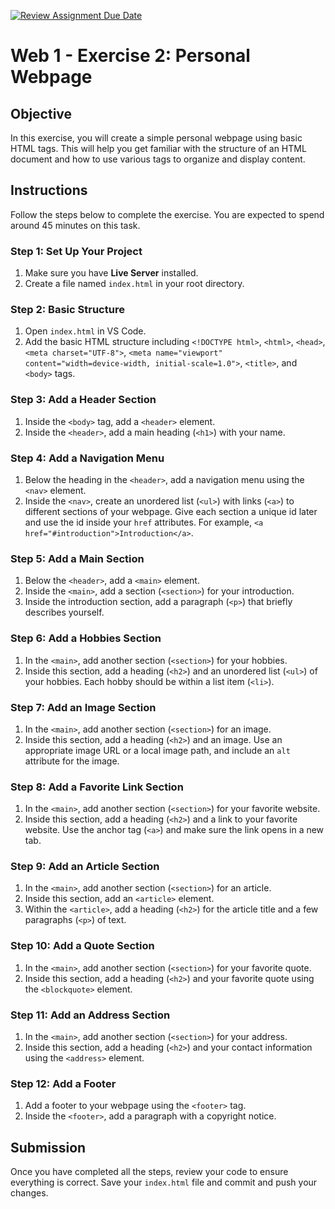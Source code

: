 [![Review Assignment Due Date](https://classroom.github.com/assets/deadline-readme-button-22041afd0340ce965d47ae6ef1cefeee28c7c493a6346c4f15d667ab976d596c.svg)](https://classroom.github.com/a/CiDo-6g6)
# Web 1 - Exercise 2: Personal Webpage

## Objective

In this exercise, you will create a simple personal webpage using basic HTML tags. This will help you get familiar with the structure of an HTML document and how to use various tags to organize and display content.

## Instructions

Follow the steps below to complete the exercise. You are expected to spend around 45 minutes on this task.

### Step 1: Set Up Your Project

1. Make sure you have **Live Server** installed.
2. Create a file named `index.html` in your root directory.

### Step 2: Basic Structure

1. Open `index.html` in VS Code.
2. Add the basic HTML structure including `<!DOCTYPE html>`, `<html>`, `<head>`, `<meta charset="UTF-8">`, `<meta name="viewport" content="width=device-width, initial-scale=1.0">`, `<title>`, and `<body>` tags.

### Step 3: Add a Header Section

1. Inside the `<body>` tag, add a `<header>` element.
2. Inside the `<header>`, add a main heading (`<h1>`) with your name.

### Step 4: Add a Navigation Menu

1. Below the heading in the `<header>`, add a navigation menu using the `<nav>` element.
2. Inside the `<nav>`, create an unordered list (`<ul>`) with links (`<a>`) to different sections of your webpage. Give each section a unique id later and use the id inside your `href` attributes. For example, `<a href="#introduction">Introduction</a>`.

### Step 5: Add a Main Section

1. Below the `<header>`, add a `<main>` element.
2. Inside the `<main>`, add a section (`<section>`) for your introduction.
3. Inside the introduction section, add a paragraph (`<p>`) that briefly describes yourself.

### Step 6: Add a Hobbies Section

1. In the `<main>`, add another section (`<section>`) for your hobbies.
2. Inside this section, add a heading (`<h2>`) and an unordered list (`<ul>`) of your hobbies. Each hobby should be within a list item (`<li>`).

### Step 7: Add an Image Section

1. In the `<main>`, add another section (`<section>`) for an image.
2. Inside this section, add a heading (`<h2>`) and an image. Use an appropriate image URL or a local image path, and include an `alt` attribute for the image.

### Step 8: Add a Favorite Link Section

1. In the `<main>`, add another section (`<section>`) for your favorite website.
2. Inside this section, add a heading (`<h2>`) and a link to your favorite website. Use the anchor tag (`<a>`) and make sure the link opens in a new tab.

### Step 9: Add an Article Section

1. In the `<main>`, add another section (`<section>`) for an article.
2. Inside this section, add an `<article>` element.
3. Within the `<article>`, add a heading (`<h2>`) for the article title and a few paragraphs (`<p>`) of text.

### Step 10: Add a Quote Section

1. In the `<main>`, add another section (`<section>`) for your favorite quote.
2. Inside this section, add a heading (`<h2>`) and your favorite quote using the `<blockquote>` element.

### Step 11: Add an Address Section

1. In the `<main>`, add another section (`<section>`) for your address.
2. Inside this section, add a heading (`<h2>`) and your contact information using the `<address>` element.

### Step 12: Add a Footer

1. Add a footer to your webpage using the `<footer>` tag.
2. Inside the `<footer>`, add a paragraph with a copyright notice.

## Submission

Once you have completed all the steps, review your code to ensure everything is correct. Save your `index.html` file and commit and push your changes.
